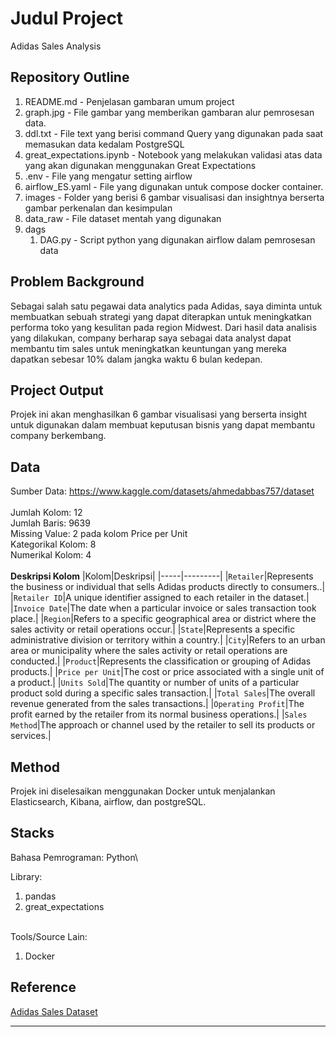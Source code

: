 # Judul Project
Adidas Sales Analysis

## Repository Outline
1. README.md - Penjelasan gambaran umum project
2. graph.jpg - File gambar yang memberikan gambaran alur pemrosesan data.
3. ddl.txt - File text yang berisi command Query yang digunakan pada saat memasukan data kedalam PostgreSQL
4. great_expectations.ipynb - Notebook yang melakukan validasi atas data yang akan digunakan menggunakan Great Expectations
5. .env - File yang mengatur setting airflow
6. airflow_ES.yaml - File yang digunakan untuk compose docker container.
7. images - Folder yang berisi 6 gambar visualisasi dan insightnya berserta gambar perkenalan dan kesimpulan
8. data_raw - File dataset mentah yang digunakan
9. dags
    1. DAG.py - Script python yang digunakan airflow dalam pemrosesan data

## Problem Background
Sebagai salah satu pegawai data analytics pada Adidas, saya diminta untuk membuatkan sebuah strategi yang dapat diterapkan untuk meningkatkan performa toko yang kesulitan pada region Midwest. Dari hasil data analisis yang dilakukan, company berharap saya sebagai data analyst dapat membantu tim sales untuk meningkatkan keuntungan yang mereka dapatkan sebesar 10% dalam jangka waktu 6 bulan kedepan.

## Project Output
Projek ini akan menghasilkan 6 gambar visualisasi yang berserta insight untuk digunakan dalam membuat keputusan bisnis yang dapat membantu company berkembang.

## Data
Sumber Data: https://www.kaggle.com/datasets/ahmedabbas757/dataset<br><br>
Jumlah Kolom: 12 <br>
Jumlah Baris: 9639 <br>
Missing Value: 2 pada kolom Price per Unit <br>
Kategorikal Kolom: 8 <br>
Numerikal Kolom: 4<br><br>
**Deskripsi Kolom**
|Kolom|Deskripsi| 
|-----|---------|
|`Retailer`|Represents the business or individual that sells Adidas products directly to consumers..|
|`Retailer ID`|A unique identifier assigned to each retailer in the dataset.|
|`Invoice Date`|The date when a particular invoice or sales transaction took place.|
|`Region`|Refers to a specific geographical area or district where the sales activity or retail operations occur.|
|`State`|Represents a specific administrative division or territory within a country.|
|`City`|Refers to an urban area or municipality where the sales activity or retail operations are conducted.|
|`Product`|Represents the classification or grouping of Adidas products.|
|`Price per Unit`|The cost or price associated with a single unit of a product.|
|`Units Sold`|The quantity or number of units of a particular product sold during a specific sales transaction.|
|`Total Sales`|The overall revenue generated from the sales transactions.|
|`Operating Profit`|The profit earned by the retailer from its normal business operations.|
|`Sales Method`|The approach or channel used by the retailer to sell its products or services.|

## Method
Projek ini diselesaikan menggunakan Docker untuk menjalankan Elasticsearch, Kibana, airflow, dan postgreSQL.

## Stacks
Bahasa Pemrograman: Python\

Library:
1. pandas
2. great_expectations

\
Tools/Source Lain:
1. Docker

## Reference
[Adidas Sales Dataset](https://www.kaggle.com/datasets/ahmedabbas757/dataset)

---